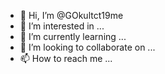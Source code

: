 - 👋 Hi, I’m @GOkultct19me
- 👀 I’m interested in ...
- 🌱 I’m currently learning ...
- 💞️ I’m looking to collaborate on ...
- 📫 How to reach me ...

<!---
GOkultct19me/GOkultct19me is a ✨ special ✨ repository because its `README.md` (this file) appears on your GitHub profile.
You can click the Preview link to take a look at your changes.
--->
